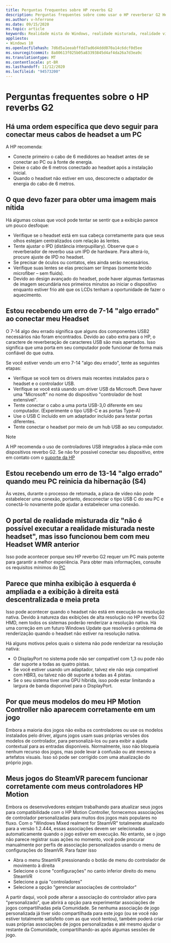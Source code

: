 ```yaml
---
title: Perguntas frequentes sobre HP reverbs G2
description: Perguntas frequentes sobre como usar o HP reverberar G2 Headset
ms.author: v-hferrone
ms.date: 09/15/2020
ms.topic: article
keywords: Realidade mista do Windows, realidade misturada, realidade virtual, VR, MR, solução de problemas, erros, ajuda, suporte, desempenho
appliesto:
- Windows 10
ms.openlocfilehash: 7d6d5a1eeabffdd7ad6d4ddd070a14c6dcf0d5ee
ms.sourcegitcommit: 8a80613f025b05a83393845d4af4da26a7d3ea9c
ms.translationtype: MT
ms.contentlocale: pt-BR
ms.lasthandoff: 11/12/2020
ms.locfileid: "94573200"
---
```

# <a name="hp-reverb-g2-frequently-asked-questions"></a>Perguntas frequentes sobre o HP reverbs G2

## <a name="is-there-a-specific-order-i-should-follow-to-connect-my-headset-cables-to-a-pc"></a>Há uma ordem específica que devo seguir para conectar meus cabos de headset a um PC

A HP recomenda:

- Conecte primeiro o cabo de 6 medidores ao headset antes de se conectar ao PC ou à fonte de energia.
- Deixe o cabo de 6 metros conectado ao headset após a instalação inicial.
- Quando o headset não estiver em uso, desconecte o adaptador de energia do cabo de 6 metros.

## <a name="what-should-i-do-to-get-a-crisper-image"></a>O que devo fazer para obter uma imagem mais nítida

Há algumas coisas que você pode tentar se sentir que a exibição parece um pouco desfoque:

- Verifique se o headset está em sua cabeça corretamente para que seus olhos estejam centralizados com relação às lentes.
- Tente ajustar o IPD (distância interpupillary). Observe que o reverberador de reverbo usa um IPD de hardware. Para alterá-lo, procure ajuste de IPD no headset.
- Se precisar de óculos ou contatos, eles ainda serão necessários.
- Verifique suas lentes se elas precisam ser limpas (somente tecido microfiber – sem fluids).
- Devido ao design avançado do headset, pode haver algumas fantasmas de imagem secundária nos primeiros minutos ao iniciar o dispositivo enquanto estiver frio até que os LCDs tenham a oportunidade de fazer o aquecimento.

## <a name="i-am-getting-a-7-14-something-went-wrong-error-when-i-plug-in-my-headset"></a>Estou recebendo um erro de 7-14 "algo errado" ao conectar meu Headset

O 7-14 algo deu errado significa que alguns dos componentes USB2 necessários não foram encontrados.  Devido ao cabo extra para o HP, o caractere de reverberação de caracteres USB são mais apertados.  Isso significa que uma porta em seu computador pode funcionar de forma mais confiável do que outra.

Se você estiver vendo um erro 7-14 "algo deu errado", tente as seguintes etapas:

- Verifique se você tem os drivers mais recentes instalados para o headset e o controlador USB.
- Verifique se você está usando um driver USB da Microsoft. Deve haver uma "Microsoft" no nome do dispositivo "controlador de host extensível".
- Tente conectar o cabo a uma porta USB-3,0 diferente em seu computador. (Experimente o tipo USB-C e as portas Type-A)
- Use o USB C incluído em um adaptador incluído para testar portas diferentes.
- Tente conectar o headset por meio de um hub USB ao seu computador.

> [!NOTE]
> A HP recomenda o uso de controladores USB integrados à placa-mãe com dispositivos reverbo G2.
> Se não for possível conectar seu dispositivo, entre em contato com o [suporte da HP](https://support.hp.com/us-en)

## <a name="i-am-getting-a-13-14-something-went-wrong-error-when-my-pc-resumes-from-hibernate-s4"></a>Estou recebendo um erro de 13-14 "algo errado" quando meu PC reinicia da hibernação (S4)

Às vezes, durante o processo de retomada, a placa de vídeo não pode estabelecer uma conexão, portanto, desconectar o tipo USB C do seu PC e conectá-lo novamente pode ajudar a estabelecer uma conexão.

## <a name="the-mixed-reality-portal-says-cant-run-mixed-reality-on-this-headset-but-this-worked-fine-with-my-previous-wmr-headset"></a>O portal de realidade misturada diz "não é possível executar a realidade misturada neste headset", mas isso funcionou bem com meu Headset WMR anterior

Isso pode acontecer porque seu HP reverbo G2 requer um PC mais potente para garantir a melhor experiência. Para obter mais informações, consulte os requisitos mínimos do [PC](windows-mixed-reality-minimum-pc-hardware-compatibility-guidelines.md)

## <a name="it-looks-like-my-left-display-is-stretched-and-the-right-display-is-off-centered-and-half-black"></a>Parece que minha exibição à esquerda é ampliada e a exibição à direita está descentralizada e meia preta

Isso pode acontecer quando o headset não está em execução na resolução nativa. Devido à natureza das exibições de alta resolução no HP reverbs G2 HMD, nem todos os sistemas poderão renderizar a resolução nativa. Há uma correção em um futuro Windows Update que resolverá o problema de renderização quando o headset não estiver na resolução nativa.

Há alguns motivos pelos quais o sistema não pode renderizar na resolução nativa:

- O DisplayPort no sistema pode não ser compatível com 1,3 ou pode não dar suporte a todas as quatro pistas.
- Se você estiver usando um adaptador, talvez ele não seja compatível com HBR3, ou talvez não dê suporte a todas as 4 pistas.
- Se o seu sistema tiver uma GPU híbrida, isso pode estar limitando a largura de banda disponível para o DisplayPort.

## <a name="why-are-my-hp-motion-controller-models-not-showing-up-correctly-in-a-game"></a>Por que meus modelos do meu HP Motion Controller não aparecem corretamente em um jogo

Embora a maioria dos jogos não exiba os controladores ou use os modelos instalados pelo driver, alguns jogos usam suas próprias versões dos modelos de controlador, para personalizá-los ou para exibir a ajuda contextual para as entradas disponíveis. Normalmente, isso não bloqueia nenhum recurso dos jogos, mas pode levar à confusão ou até mesmo a artefatos visuais. Isso só pode ser corrigido com uma atualização do próprio jogo.

## <a name="my-steamvr-games-dont-appear-to-work-correctly-with-my-hp-motion-controllers"></a>Meus jogos do SteamVR parecem funcionar corretamente com meus controladores HP Motion

Embora os desenvolvedores estejam trabalhando para atualizar seus jogos para compatibilidade com o HP Motion Controller, fornecemos associações de controlador personalizadas para muitos dos jogos mais populares no fluxo. Com o "Windows Mixed realment for SteamVR" totalmente atualizado para a versão 1.2.444, essas associações devem ser selecionadas automaticamente quando o jogo estiver em execução. No entanto, se o jogo não parece registrar suas ações no momento, você pode procurar manualmente por perfis de associação personalizados usando o menu de configurações do SteamVR.
Para fazer isso

- Abra o menu SteamVR pressionando o botão de menu do controlador de movimento à direita
- Selecione o ícone "configurações" no canto inferior direito do menu SteamVR
- Selecione a guia "controladores"
- Selecione a opção "gerenciar associações de controlador"

A partir daqui, você pode alterar a associação do controlador ativo para "personalizado", que abrirá a opção para experimentar associações de jogos compartilhadas pela Comunidade.
Se nenhuma associação de jogo personalizada já tiver sido compartilhada para este jogo (ou se você não estiver totalmente satisfeito com as que você tentou), também poderá criar suas próprias associações de jogos personalizadas e até mesmo ajudar o restante da Comunidade, compartilhando-as após algumas sessões de jogo.